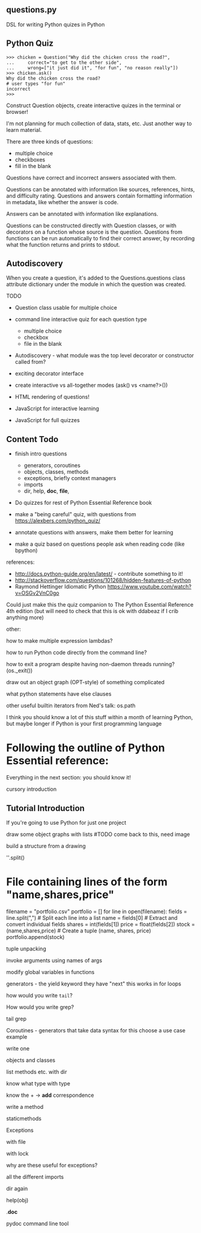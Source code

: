 questions.py
-----------

DSL for writing Python quizes in Python

Python Quiz
-----------

    >>> chicken = Question("Why did the chicken cross the road?",
    ...     correct="to get to the other side",
    ...     wrong=["it just did it", "for fun", "no reason really"])
    >>> chicken.ask()
    Why did the chicken cross the road?
    # user types "for fun"
    incorrect
    >>> 

Construct Question objects, create interactive quizes in the terminal or browser!

I'm not planning for much collection of data, stats, etc. Just another way to learn material.

There are three kinds of questions:

 * multiple choice
 * checkboxes
 * fill in the blank

Questions have correct and incorrect answers associated with them.

Questions can be annotated with information like sources, references,
hints, and difficulty rating. Questions and answers contain formatting
information in metadata, like whether the answer is code.

Answers can be annotated with information like explanations.

Questions can be constructed directly with Question classes, or 
with decorators on a function whose source is the question.
Questions from functions can be run automatically to find their
correct answer, by recording what the function returns and prints
to stdout.

Autodiscovery
-------------

When you create a question, it's added to the Questions.questions class attribute dictionary under the module in which the question was created.

TODO

* Question class usable for multiple choice

* command line interactive quiz for each question type
  * multiple choice
  * checkbox
  * file in the blank


* Autodiscovery - what module was the top level decorator or constructor called from?

* exciting decorator interface

* create interactive vs all-together modes (ask() vs <name?>())

* HTML rendering of questions!

* JavaScript for interactive learning

* JavaScript for full quizzes


Content Todo
------------

* finish intro questions
  * generators, coroutines
  * objects, classes, methods
  * exceptions, briefly context managers
  * imports
  * dir, help, __doc__, __file__, 

* Do quizzes for rest of Python Essential Reference book

* make a "being careful" quiz, with questions from https://alexbers.com/python_quiz/

* annotate questions with answers, make them better for learning

* make a quiz based on questions people ask when reading code (like bpython)



references:

* http://docs.python-guide.org/en/latest/ - contribute something to it!
* http://stackoverflow.com/questions/101268/hidden-features-of-python
* Raymond Hettinger Idiomatic Python https://www.youtube.com/watch?v=OSGv2VnC0go


Could just make this the quiz companion to 
The Python Essential Reference 4th edition
(but will need to check that this is ok with ddabeaz if I crib anything more)

other:

how to make multiple expression lambdas?

how to run Python code directly from the command line?

how to exit a program despite having non-daemon threads running? (os._exit())

draw out an object graph (OPT-style) of something complicated

what python statements have else clauses

other useful builtin iterators from Ned's talk: os.path



I think you should know a lot of this stuff within a month of learning Python,
but maybe longer if Python is your first programming language


Following the outline of Python Essential reference:
====================================================

Everything in the next section:  you should know it!

cursory introduction

Tutorial Introduction
---------------------

If you're going to use Python for just one project

draw some object graphs with lists #TODO come back to this, need image

build a structure from a drawing

''.split()

# File containing lines of the form "name,shares,price"
filename = "portfolio.csv"
portfolio = []
for line in open(filename):
    fields = line.split(",") # Split each line into a list
    name = fields[0] # Extract and convert individual fields
    shares = int(fields[1])
    price = float(fields[2])
    stock = (name,shares,price) # Create a tuple (name, shares, price)
    portfolio.append(stock)

tuple unpacking

invoke arguments using names of args

modify global variables in functions

generators - the yield keyword
they have "next"
this works in for loops

how would you write `tail`?

How would you write grep?

tail grep

Coroutines - generators that take data
syntax for this
choose a use case example

write one

objects and classes

list methods etc. with dir

know what type with type

know the + -> __add__ correspondence

write a method

staticmethods



Exceptions

with file

with lock

why are these useful for exceptions?


all the different imports

dir again

help(obj)

.__doc__

pydoc command line tool







